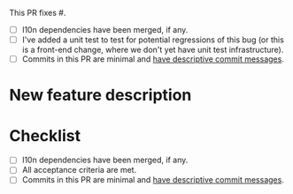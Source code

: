 <!-- When fixing a bug: -->

This PR fixes #<issue ID>.

- [ ] l10n dependencies have been merged, if any.
- [ ] I've added a unit test to test for potential regressions of this bug (or this is a front-end change, where we don't yet have unit test infrastructure).
- [ ] Commits in this PR are minimal and [have descriptive commit messages](https://chris.beams.io/posts/git-commit/).

<!-- When adding a new feature: -->

# New feature description

# Checklist

- [ ] l10n dependencies have been merged, if any.
- [ ] All acceptance criteria are met.
- [ ] Commits in this PR are minimal and [have descriptive commit messages](https://chris.beams.io/posts/git-commit/).
